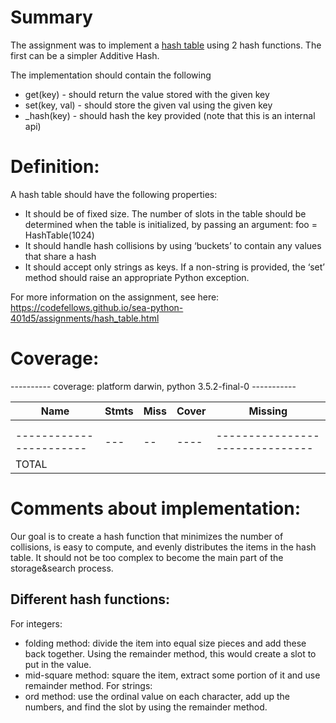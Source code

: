 # Summary

The assignment was to implement a [hash table](https://en.wikipedia.org/wiki/Hash_table)
using 2 hash functions. The first can be a simpler Additive Hash.

The implementation should contain the following

* get(key) - should return the value stored with the given key
* set(key, val) - should store the given val using the given key
* \_hash(key) - should hash the key provided (note that this is an internal api)

# Definition:
A hash table should have the following properties:
* It should be of fixed size. The number of slots in the table should be determined when the table is initialized, by passing an argument: foo = HashTable(1024)
* It should handle hash collisions by using ‘buckets’ to contain any values that share a hash
* It should accept only strings as keys. If a non-string is provided, the ‘set’ method should raise an appropriate Python exception.


For more information on the assignment, see here: https://codefellows.github.io/sea-python-401d5/assignments/hash_table.html


# Coverage:

---------- coverage: platform darwin, python 3.5.2-final-0 -----------


| Name                     | Stmts | Miss | Cover | Missing                         |
| -----------------------  | ----- | ---- | ----- | ------------------------------- |
|                          |       |      |       |                                 |
|                          |       |      |       |                                 |
| -----------------------  |  ---  |  --  | ----  | ------------------------------- |
| TOTAL                    |       |      |       |                                 |


# Comments about implementation:

Our goal is to create a hash function that minimizes the number of collisions, is easy to compute, and evenly distributes the items in the hash table. It should not be too complex to become the main part of the storage&search process.

## Different hash functions:
For integers:
* folding method: divide the item into equal size pieces and add these back together.
Using the remainder method, this would create a slot to put in the value.
* mid-square method: square the item, extract some portion of it and use remainder method.
For strings:
* ord method: use the ordinal value on each character, add up the numbers, and find the slot
by using the remainder method.
